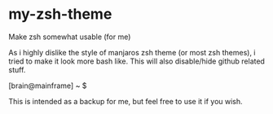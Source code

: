 # my-zsh-theme
Make zsh somewhat usable (for me)

As i highly dislike the style of manjaros zsh theme (or most zsh themes), i tried to make it look more bash like.
This will also disable/hide github related stuff.

[brain@mainframe] ~ $

This is intended as a backup for me, but feel free to use it if you wish.
